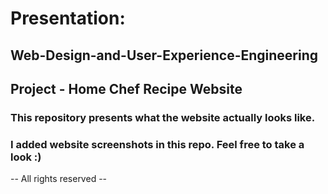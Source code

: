 # Presentation: 
## Web-Design-and-User-Experience-Engineering

## Project - Home Chef Recipe Website

### This repository presents what the website actually looks like.
### I added website screenshots in this repo. Feel free to take a look :)




-- All rights reserved --
